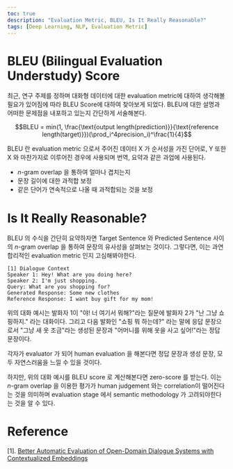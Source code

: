 ```yaml
---
toc: true
description: "Evaluation Metric, BLEU, Is It Really Reasonable?"
tags: [Deep Learning, NLP, Evaluation Metric]
---
```


# BLEU (Bilingual Evaluation Understudy) Score

최근, 연구 주제를 정하며 대화형 데이터에 대한 evaluation metric에 대하여 생각해볼 필요가 있어짐에 따라 BLEU Score에 대하여 찾아보게 되었다. BLEU에 대한 설명과 어떠한 문제점을 내포하고 있는지 간단하게 서술해본다.

$$BLEU = min(1, \frac{\text{output length(prediction)}}{\text{reference length(target)}})(\prod_i^4precision_i)^\frac{1}{4}$$

BLEU 란 evaluation metric 으로서 주어진 데이터 X 가 순서성을 가진 단어로, Y 또한 X 와 마찬가지로 이루어진 경우에 사용되며 번역, 요약과 같은 과업에 사용된다.

- $n$-gram overlap 을 통하여 얼마나 겹치는지
- 문장 길이에 대한 과적합 보정
- 같은 단어가 연속적으로 나올 때 과적합되는 것을 보정

# Is It Really Reasonable?

BLEU 의 수식을 간단히 요약하자면 Target Sentence 와 Predicted Sentence 사이의 $n$-gram overlap 을 통하여 문장의 유사성을 살펴보는 것이다. 그렇다면, 이는 과연 합리적인 evaluation metric 인지 고심해봐야한다.

```
[1] Dialogue Context
Speaker 1: Hey! What are you doing here?
Speaker 2: I'm just shopping.
Query: What are you shopping for?
Generated Response: Some new clothes
Reference Response: I want buy gift for my mom!
```
위의 대화 예시는 발화자 1이 "야! 너 여기서 뭐해?"라는 질문에 발화자 2가 "난 그냥 쇼핑하지." 라는 대화이다. 그리고 다음 발화인 "쇼핑 뭐 하는데?" 라는 말에 응답 문장으로서 "그냥 새 옷 조금"라는 생성된 문장과 "어머니를 위해 옷을 사고 싶어!"라는 정답 문장이다.

각자가 evaluator 가 되어 human evaluation 을 해본다면 정답 문장과 생성 문장, 모두 자연스러움을 느낄 수 있을 것이다.

하지만, 위의 대화 예시를 BLEU score 로 계산해본다면 zero-score 를 받는다. 이는 $n$-gram overlap 을 이용한 평가가 human judgement 와는 correlation이 떨어진다는 것을 의미하며 evaluation stage 에서 semantic methodology 가 고려되야한다는 것을 알 수 있다.

# Reference
[1]. [Better Automatic Evaluation of Open-Domain Dialogue Systems with Contextualized Embeddings]([https://arxiv.org/abs/1904.10635](https://arxiv.org/abs/1904.10635))